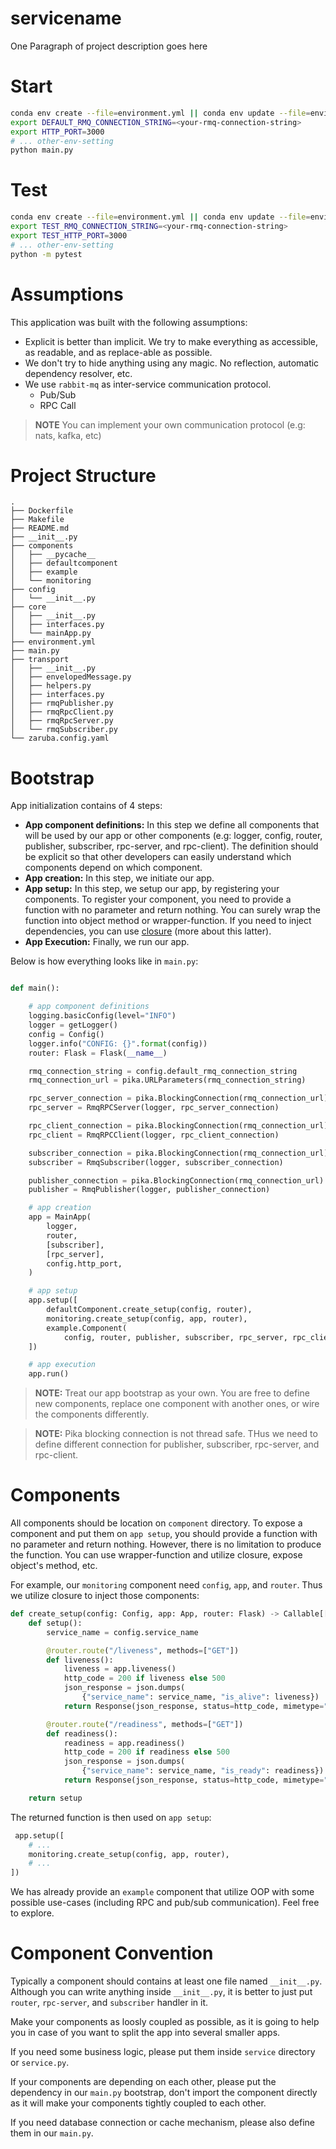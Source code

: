 # servicename

One Paragraph of project description goes here

# Start

```sh
conda env create --file=environment.yml || conda env update --file=environment.yml  --prune 
export DEFAULT_RMQ_CONNECTION_STRING=<your-rmq-connection-string>
export HTTP_PORT=3000
# ... other-env-setting
python main.py
```

# Test

```sh
conda env create --file=environment.yml || conda env update --file=environment.yml  --prune 
export TEST_RMQ_CONNECTION_STRING=<your-rmq-connection-string>
export TEST_HTTP_PORT=3000
# ... other-env-setting
python -m pytest
```

# Assumptions

This application was built with the following assumptions:

* Explicit is better than implicit. We try to make everything as accessible, as readable, and as replace-able as possible. 
* We don't try to hide anything using any magic. No reflection, automatic dependency resolver, etc.
* We use `rabbit-mq` as inter-service communication protocol.
	- Pub/Sub
	- RPC Call

>__NOTE__ You can implement your own communication protocol (e.g: nats, kafka, etc)

# Project Structure 

```
.
├── Dockerfile
├── Makefile
├── README.md
├── __init__.py
├── components
│   ├── __pycache__
│   ├── defaultcomponent
│   ├── example
│   └── monitoring
├── config
│   └── __init__.py
├── core
│   ├── __init__.py
│   ├── interfaces.py
│   └── mainApp.py
├── environment.yml
├── main.py
├── transport
│   ├── __init__.py
│   ├── envelopedMessage.py
│   ├── helpers.py
│   ├── interfaces.py
│   ├── rmqPublisher.py
│   ├── rmqRpcClient.py
│   ├── rmqRpcServer.py
│   └── rmqSubscriber.py
└── zaruba.config.yaml
```

# Bootstrap

App initialization contains of 4 steps:

* __App component definitions:__ In this step we define all components that will be used by our app or other components (e.g: logger, config, router, publisher, subscriber, rpc-server, and rpc-client). The definition should be explicit so that other developers can easily understand which components depend on which component.
* __App creation:__ In this step, we initiate our app.
* __App setup:__ In this step, we setup our app, by registering your components. To register your component, you need to provide a function with no parameter and return nothing. You can surely wrap the function into object method or wrapper-function. If you need to inject dependencies, you can use [closure](https://en.wikipedia.org/wiki/Closure_(computer_programming)) (more about this latter).
* __App Execution:__ Finally, we run our app.

Below is how everything looks like in `main.py`:

```python

def main():

    # app component definitions
    logging.basicConfig(level="INFO")
    logger = getLogger()
    config = Config()
    logger.info("CONFIG: {}".format(config))
    router: Flask = Flask(__name__)

    rmq_connection_string = config.default_rmq_connection_string
    rmq_connection_url = pika.URLParameters(rmq_connection_string)

    rpc_server_connection = pika.BlockingConnection(rmq_connection_url)
    rpc_server = RmqRPCServer(logger, rpc_server_connection)

    rpc_client_connection = pika.BlockingConnection(rmq_connection_url)
    rpc_client = RmqRPCClient(logger, rpc_client_connection)

    subscriber_connection = pika.BlockingConnection(rmq_connection_url)
    subscriber = RmqSubscriber(logger, subscriber_connection)

    publisher_connection = pika.BlockingConnection(rmq_connection_url)
    publisher = RmqPublisher(logger, publisher_connection)

    # app creation
    app = MainApp(
        logger,
        router,
        [subscriber],
        [rpc_server],
        config.http_port,
    )

    # app setup
    app.setup([
        defaultComponent.create_setup(config, router),
        monitoring.create_setup(config, app, router),
        example.Component(
            config, router, publisher, subscriber, rpc_server, rpc_client).setup
    ])

    # app execution
    app.run()
```

> __NOTE:__ Treat our app bootstrap as your own. You are free to define new components, replace one component with another ones, or wire the components differently.

> __NOTE:__ Pika blocking connection is not thread safe. THus we need to define different connection for publisher, subscriber, rpc-server, and rpc-client.

# Components

All components should be location on `component` directory. To expose a component and put them on `app setup`, you should provide a function with no parameter and return nothing. However, there is no limitation to produce the function. You can use wrapper-function and utilize closure, expose object's method, etc.

For example, our `monitoring` component need `config`, `app`, and `router`. Thus we utilize closure to inject those components:

```python
def create_setup(config: Config, app: App, router: Flask) -> Callable[[], None]:
    def setup():
        service_name = config.service_name

        @router.route("/liveness", methods=["GET"])
        def liveness():
            liveness = app.liveness()
            http_code = 200 if liveness else 500
            json_response = json.dumps(
                {"service_name": service_name, "is_alive": liveness})
            return Response(json_response, status=http_code, mimetype="application/json")

        @router.route("/readiness", methods=["GET"])
        def readiness():
            readiness = app.readiness()
            http_code = 200 if readiness else 500
            json_response = json.dumps(
                {"service_name": service_name, "is_ready": readiness})
            return Response(json_response, status=http_code, mimetype="application/json")

    return setup
```

The returned function is then used on `app setup`:

```python
 app.setup([
	# ...
	monitoring.create_setup(config, app, router),
	# ...
])
```

We has already provide an `example` component that utilize OOP with some possible use-cases (including RPC and pub/sub communication). Feel free to explore.

# Component Convention

Typically a component should contains at least one file named `__init__.py`. Although you can write anything inside `__init__.py`, it is better to just put `router`, `rpc-server`, and `subscriber` handler in it.

Make your components as loosly coupled as possible, as it is going to help you in case of you want to split the app into several smaller apps.

If you need some business logic, please put them inside `service` directory or `service.py`.

If your components are depending on each other, please put the dependency in our `main.py` bootstrap, don't import the component directly as it will make your components tightly coupled to each other.

If you need database connection or cache mechanism, please also define them in our `main.py`.